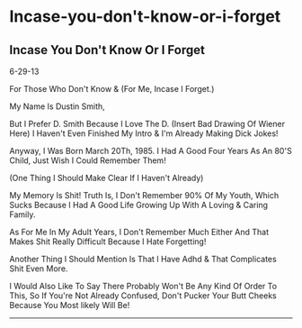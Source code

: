 # Incase-you-don't-know-or-i-forget

## Incase You Don't Know Or I Forget

6-29-13

For Those Who Don't Know & (For Me, Incase I Forget.)

My Name Is Dustin Smith,

But I Prefer D. Smith Because I Love The D. (Insert Bad Drawing Of Wiener Here) I Haven't Even Finished My Intro & I'm Already Making Dick Jokes!

Anyway, I Was Born March 20Th, 1985. I Had A Good Four Years As An 80'S Child, Just Wish I Could Remember Them!

(One Thing I Should Make Clear If I Haven't Already)

My Memory Is Shit! Truth Is, I Don't Remember 90% Of My Youth, Which Sucks Because I Had A Good Life Growing Up With A Loving & Caring Family.

As For Me In My Adult Years, I Don't Remember Much Either And That Makes Shit Really Difficult Because I Hate Forgetting!

Another Thing I Should Mention Is That I Have Adhd & That Complicates Shit Even More.

I Would Also Like To Say There Probably Won't Be Any Kind Of Order To This, So If You're Not Already Confused, Don't Pucker Your Butt Cheeks Because You Most likely Will Be!

----
